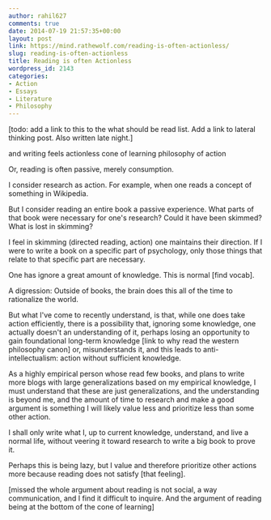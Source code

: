 ```yaml
---
author: rahil627
comments: true
date: 2014-07-19 21:57:35+00:00
layout: post
link: https://mind.rathewolf.com/reading-is-often-actionless/
slug: reading-is-often-actionless
title: Reading is often Actionless
wordpress_id: 2143
categories:
- Action
- Essays
- Literature
- Philosophy
---
```


[todo: add a link to this to the what should be read list. Add a link to lateral thinking post. Also written late night.]

and writing feels actionless
cone of learning
philosophy of action

Or, reading is often passive, merely consumption.

I consider research as action. For example, when one reads a concept of something in Wikipedia.

But I consider reading an entire book a passive experience. What parts of that book were necessary for one's research? Could it have been skimmed? What is lost in skimming?

I feel in skimming (directed reading, action) one maintains their direction. If I were to write a book on a specific part of psychology, only those things that relate to that specific part are necessary.

One has ignore a great amount of knowledge. This is normal [find vocab].

A digression: Outside of books, the brain does this all of the time to rationalize the world.

But what I've come to recently understand, is that, while one does take action efficiently, there is a possibility that, ignoring some knowledge, one actually doesn't an understanding of it, perhaps losing an opportunity to gain foundational long-term knowledge [link to why read the western philosophy canon] or, misunderstands it, and this leads to anti-intellectualism: action without sufficient knowledge.

As a highly empirical person whose read few books, and plans to write more blogs with large generalizations based on my empirical knowledge, I must understand that these are just generalizations, and the understanding is beyond me, and the amount of time to research and make a good argument is something I will likely value less and prioritize less than some other action.

I shall only write what I, up to current knowledge, understand, and live a normal life, without veering it toward research to write a big book to prove it.

Perhaps this is being lazy, but I value and therefore prioritize other actions more because reading does not satisfy [that feeling].

[missed the whole argument about reading is not social, a way communication, and I find it difficult to inquire. And the argument of reading being at the bottom of the cone of learning]
